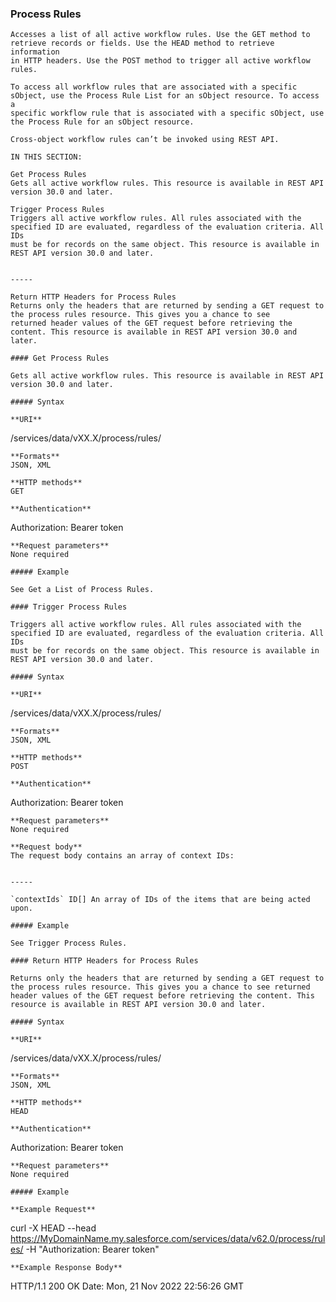 ### Process Rules

```
Accesses a list of all active workflow rules. Use the GET method to retrieve records or fields. Use the HEAD method to retrieve information
in HTTP headers. Use the POST method to trigger all active workflow rules.

To access all workflow rules that are associated with a specific sObject, use the Process Rule List for an sObject resource. To access a
specific workflow rule that is associated with a specific sObject, use the Process Rule for an sObject resource.

Cross-object workflow rules can’t be invoked using REST API.

IN THIS SECTION:

Get Process Rules
Gets all active workflow rules. This resource is available in REST API version 30.0 and later.

Trigger Process Rules
Triggers all active workflow rules. All rules associated with the specified ID are evaluated, regardless of the evaluation criteria. All IDs
must be for records on the same object. This resource is available in REST API version 30.0 and later.


-----

Return HTTP Headers for Process Rules
Returns only the headers that are returned by sending a GET request to the process rules resource. This gives you a chance to see
returned header values of the GET request before retrieving the content. This resource is available in REST API version 30.0 and later.

#### Get Process Rules

Gets all active workflow rules. This resource is available in REST API version 30.0 and later.

##### Syntax

**URI**
```
  /services/data/vXX.X/process/rules/

```
**Formats**
JSON, XML

**HTTP methods**
GET

**Authentication**
```
  Authorization: Bearer token

```
**Request parameters**
None required

##### Example

See Get a List of Process Rules.

#### Trigger Process Rules

Triggers all active workflow rules. All rules associated with the specified ID are evaluated, regardless of the evaluation criteria. All IDs
must be for records on the same object. This resource is available in REST API version 30.0 and later.

##### Syntax

**URI**
```
  /services/data/vXX.X/process/rules/

```
**Formats**
JSON, XML

**HTTP methods**
POST

**Authentication**
```
  Authorization: Bearer token

```
**Request parameters**
None required

**Request body**
The request body contains an array of context IDs:


-----

`contextIds` ID[] An array of IDs of the items that are being acted upon.

##### Example

See Trigger Process Rules.

#### Return HTTP Headers for Process Rules

Returns only the headers that are returned by sending a GET request to the process rules resource. This gives you a chance to see returned
header values of the GET request before retrieving the content. This resource is available in REST API version 30.0 and later.

##### Syntax

**URI**
```
  /services/data/vXX.X/process/rules/

```
**Formats**
JSON, XML

**HTTP methods**
HEAD

**Authentication**
```
  Authorization: Bearer token

```
**Request parameters**
None required

##### Example

**Example Request**
```
  curl -X HEAD --head
  https://MyDomainName.my.salesforce.com/services/data/v62.0/process/rules/ -H
  "Authorization: Bearer token"

```
**Example Response Body**
```
  HTTP/1.1 200 OK
  Date: Mon, 21 Nov 2022 22:56:26 GMT
